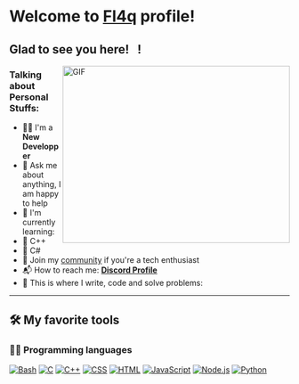 # Welcome to [Fl4q](https://discord.gg/XzdauXV9bn) profile!




## Glad to see you here! &nbsp; !


<img align="right" alt="GIF" src="https://cdn.discordapp.com/attachments/972533899462836334/1016891834976440370/pfps.gif" width="408" height="318" />


### Talking about Personal Stuffs:

- 👨‍🎓 I'm a **New Developper**
- 💬 Ask me about anything, I am happy to help
- 🌱 I'm currently learning:
 - 🌌 C++
 - 🌌 C#
- 👯 Join my [community](https://discord.gg/XzdauXV9bn) if you're a tech enthusiast
- 📬 How to reach me: [**Discord Profile**](https://discord.com/users/1143643161697202267)
- 💪 This is where I write, code and solve problems:


---

## 🛠️ My favorite tools

### 👨‍💻 Programming languages

<p>
    <a href="#"><img alt="Bash" src="https://img.shields.io/badge/Bash-121011.svg?logo=gnu-bash&logoColor=white"></a>
    <a href="#"><img alt="C" src="https://custom-icon-badges.herokuapp.com/badge/C-03599C.svg?logo=c-in-hexagon&logoColor=white"></a>
    <a href="#"><img alt="C++" src="https://custom-icon-badges.herokuapp.com/badge/C++-9C033A.svg?logo=cpp2&logoColor=white"></a>
    <a href="#"><img alt="CSS" src="https://img.shields.io/badge/CSS-1572B6.svg?logo=css3&logoColor=white"></a>
    <a href="#"><img alt="HTML" src="https://img.shields.io/badge/HTML-E34F26.svg?logo=html5&logoColor=white"></a>
    <a href="#"><img alt="JavaScript" src="https://img.shields.io/badge/JavaScript-F7DF1E.svg?logo=javascript&logoColor=black"></a>
    <a href="#"><img alt="Node.js" src="https://img.shields.io/badge/Node.js-43853D.svg?logo=node.js&logoColor=white"></a>
    <a href="#"><img alt="Python" src="https://img.shields.io/badge/Python-14354C.svg?logo=python&logoColor=white"></a>

</p>

